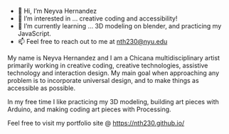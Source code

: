 - 👋 Hi, I’m Neyva Hernandez
- 👀 I’m interested in ... creative coding and accessibility!
- 🌱 I’m currently learning ... 3D modeling on blender, and practicing my JavaScript.
- 📫 Feel free to reach out to me at nth230@nyu.edu


My name is Neyva Hernandez and I am a Chicana multidisciplinary artist primarily working in creative coding, creative technologies, assistive technology and interaction design.
My main goal when approaching any problem is to incorporate universal design, and to make things as accessible as possible.

In my free time I like practicing my 3D modeling, building art pieces with Arduino, and making coding art pieces with Processing.

Feel free to visit my portfolio site @ https://nth230.github.io/ 


<!---
nth230/nth230 is a ✨ special ✨ repository because its `README.md` (this file) appears on your GitHub profile.
You can click the Preview link to take a look at your changes.
--->
